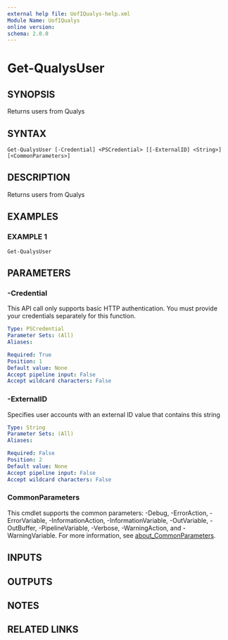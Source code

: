 ```yaml
---
external help file: UofIQualys-help.xml
Module Name: UofIQualys
online version:
schema: 2.0.0
---
```


# Get-QualysUser

## SYNOPSIS
Returns users from Qualys

## SYNTAX

```
Get-QualysUser [-Credential] <PSCredential> [[-ExternalID] <String>] [<CommonParameters>]
```

## DESCRIPTION
Returns users from Qualys

## EXAMPLES

### EXAMPLE 1
```
Get-QualysUser
```

## PARAMETERS

### -Credential
This API call only supports basic HTTP authentication.
You must provide your credentials separately for this function.

```yaml
Type: PSCredential
Parameter Sets: (All)
Aliases:

Required: True
Position: 1
Default value: None
Accept pipeline input: False
Accept wildcard characters: False
```

### -ExternalID
Specifies user accounts with an external ID value that contains this string

```yaml
Type: String
Parameter Sets: (All)
Aliases:

Required: False
Position: 2
Default value: None
Accept pipeline input: False
Accept wildcard characters: False
```

### CommonParameters
This cmdlet supports the common parameters: -Debug, -ErrorAction, -ErrorVariable, -InformationAction, -InformationVariable, -OutVariable, -OutBuffer, -PipelineVariable, -Verbose, -WarningAction, and -WarningVariable. For more information, see [about_CommonParameters](http://go.microsoft.com/fwlink/?LinkID=113216).

## INPUTS

## OUTPUTS

## NOTES

## RELATED LINKS
